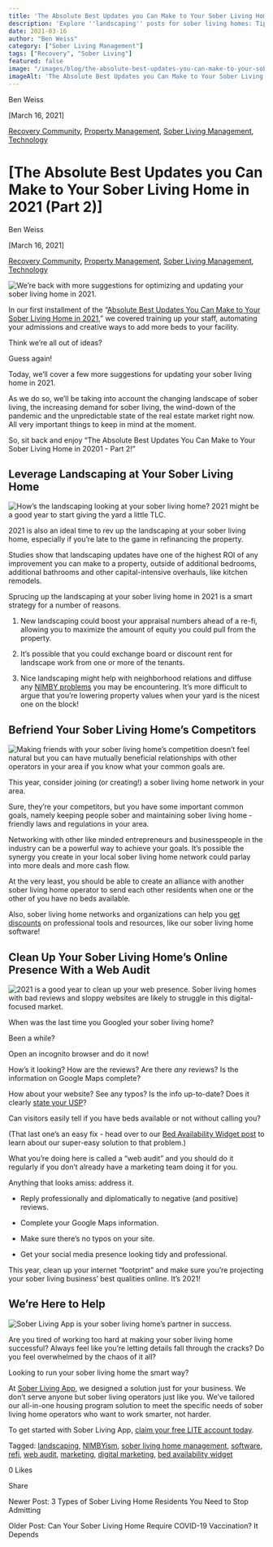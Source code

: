 ```yaml
---
title: 'The Absolute Best Updates you Can Make to Your Sober Living Home in 2021 (Part 2)'
description: 'Explore ''landscaping'' posts for sober living homes: Tips on curb appeal, property maintenance & creating therapeutic outdoor spaces.'
date: 2021-03-16
author: "Ben Weiss"
category: ["Sober Living Management"]
tags: ["Recovery", "Sober Living"]
featured: false
image: "/images/blog/the-absolute-best-updates-you-can-make-to-your-sober-living-home-in-2021-part-2/Screen_Shot_2021-03-16_at_11.22.17_AM.png"
imageAlt: 'The Absolute Best Updates you Can Make to Your Sober Living Home in 2021 (Part 2)'
---
```


Ben Weiss

[March 16, 2021]

[Recovery Community](/sober-living-app-blog/category/Recovery+Community), [Property Management](/sober-living-app-blog/category/Property+Management), [Sober Living Management](/sober-living-app-blog/category/Sober+Living+Management), [Technology](/sober-living-app-blog/category/Technology)

#  [The Absolute Best Updates you Can Make to Your Sober Living Home in 2021 (Part 2)]

Ben Weiss

[March 16, 2021]

[Recovery Community](/sober-living-app-blog/category/Recovery+Community), [Property Management](/sober-living-app-blog/category/Property+Management), [Sober Living Management](/sober-living-app-blog/category/Sober+Living+Management), [Technology](/sober-living-app-blog/category/Technology)

![We’re back with more suggestions for optimizing and updating your sober living home in 2021.](/images/blog/the-absolute-best-updates-you-can-make-to-your-sober-living-home-in-2021-part-2/Screen_Shot_2021-03-16_at_11.21.42_AM.png)

In our first installment of the “[Absolute Best Updates You Can Make to Your Sober Living Home in 2021](https://soberlivingapp.com/sober-living-app-blog/2021/2/15/the-absolute-best-updates-you-can-make-to-your-sober-living-home-in-2021-part-1),” we covered training up your staff, automating your admissions and creative ways to add more beds to your facility. 

Think we’re all out of ideas? 

Guess again! 

Today, we’ll cover a few more suggestions for updating your sober living home in 2021. 

As we do so, we’ll be taking into account the changing landscape of sober living, the increasing demand for sober living, the wind-down of the pandemic and the unpredictable state of the real estate market right now. All very important things to keep in mind at the moment. 

So, sit back and enjoy “The Absolute Best Updates You Can Make to Your Sober Living Home in 20201 - Part 2!”

## Leverage Landscaping at Your Sober Living Home

![How’s the landscaping looking at your sober living home? 2021 might be a good year to start giving the yard a little TLC.](/images/blog/the-absolute-best-updates-you-can-make-to-your-sober-living-home-in-2021-part-2/Screen_Shot_2021-03-16_at_11.21.49_AM.png)

2021 is also an ideal time to rev up the landscaping at your sober living home, especially if you’re late to the game in refinancing the property. 

Studies show that landscaping updates have one of the highest ROI of any improvement you can make to a property, outside of additional bedrooms, additional bathrooms and other capital-intensive overhauls, like kitchen remodels.

Sprucing up the landscaping at your sober living home in 2021 is a smart strategy for a number of reasons.

  1. New landscaping could boost your appraisal numbers ahead of a re-fi, allowing you to maximize the amount of equity you could pull from the property.

  2. It’s possible that you could exchange board or discount rent for landscape work from one or more of the tenants. 

  3. Nice landscaping might help with neighborhood relations and diffuse any [NIMBY problems](https://soberlivingapp.com/sober-living-app-blog/2019/11/19/dealing-with-nimbys-at-your-sober-living-housenbsp) you may be encountering. It’s more difficult to argue that you’re lowering property values when your yard is the nicest one on the block!

## Befriend Your Sober Living Home’s Competitors 

![Making friends with your sober living home’s competition doesn’t feel natural but you can have mutually beneficial relationships with other operators in your area if you know what your common goals are.](/images/blog/the-absolute-best-updates-you-can-make-to-your-sober-living-home-in-2021-part-2/Screen_Shot_2021-03-16_at_11.22.00_AM.png)

This year, consider joining (or creating!) a sober living home network in your area. 

Sure, they’re your competitors, but you have some important common goals, namely keeping people sober and maintaining sober living home -friendly laws and regulations in your area. 

Networking with other like minded entrepreneurs and businesspeople in the industry can be a powerful way to achieve your goals. It’s possible the synergy you create in your local sober living home network could parlay into more deals and more cash flow. 

At the very least, you should be able to create an alliance with another sober living home operator to send each other residents when one or the other of you have no beds available. 

Also, sober living home networks and organizations can help you [get discounts](https://soberlivingapp.com/pricing) on professional tools and resources, like our sober living home software! 

## Clean Up Your Sober Living Home’s Online Presence With a Web Audit 

![2021 is a good year to clean up your web presence. Sober living homes with bad reviews and sloppy websites are likely to struggle in this digital-focused market.](/images/blog/the-absolute-best-updates-you-can-make-to-your-sober-living-home-in-2021-part-2/Screen_Shot_2021-03-16_at_11.22.08_AM.png)

When was the last time you Googled your sober living home? 

Been a while? 

Open an incognito browser and do it now!

How’s it looking? How are the reviews? Are there _any_ reviews? Is the information on Google Maps complete? 

How about your website? See any typos? Is the info up-to-date? Does it clearly [state your USP](https://soberlivingapp.com/sober-living-app-blog/2020/2/4/how-to-make-your-sober-living-home-stand-out-from-the-crowd)?

Can visitors easily tell if you have beds available or not without calling you? 

(That last one’s an easy fix - head over to our [Bed Availability Widget post](https://soberlivingapp.com/sober-living-app-blog/2021/2/2/got-open-sober-living-home-beds-let-residents-and-community-members-know-about-it-automatically) to learn about our super-easy solution to that problem.)

What you’re doing here is called a “web audit” and you should do it regularly if you don’t already have a marketing team doing it for you. 

Anything that looks amiss: address it. 

  * Reply professionally and diplomatically to negative (and positive) reviews. 

  * Complete your Google Maps information. 

  * Make sure there’s no typos on your site. 

  * Get your social media presence looking tidy and professional. 

This year, clean up your internet “footprint” and make sure you’re projecting your sober living business’ best qualities online. It’s 2021!

## We’re Here to Help 

![Sober Living App is your sober living home’s partner in success.](/images/blog/the-absolute-best-updates-you-can-make-to-your-sober-living-home-in-2021-part-2/Screen_Shot_2021-03-16_at_11.22.17_AM.png)

Are you tired of working too hard at making your sober living home successful? Always feel like you’re letting details fall through the cracks? Do you feel overwhelmed by the chaos of it all? 

Looking to run your sober living home the smart way?  

At [Sober Living App](/), we designed a solution just for your business. We don’t serve anyone but sober living operators just like you. We’ve tailored our all-in-one housing program solution to meet the specific needs of sober living home operators who want to work smarter, not harder. 

To get started with Sober Living App, [claim your free LITE account today](https://apps.behavehealth.com/signup). 

Tagged: [landscaping](/sober-living-app-blog/tag/landscaping), [NIMBYism](/sober-living-app-blog/tag/NIMBYism), [sober living home management](/sober-living-app-blog/tag/sober+living+home+management), [software](https://soberlivingapp.com/sober-living-app-blog/tag/software), [refi](https://soberlivingapp.com/sober-living-app-blog/tag/refi), [web audit](https://soberlivingapp.com/sober-living-app-blog/tag/web+audit), [marketing](/sober-living-app-blog/tag/marketing), [digital marketing](https://soberlivingapp.com/sober-living-app-blog/tag/digital+marketing), [bed availability widget](https://soberlivingapp.com/sober-living-app-blog/tag/bed+availability+widget)

0 Likes

Share

Newer Post: 3 Types of Sober Living Home Residents You Need to Stop Admitting

Older Post: Can Your Sober Living Home Require COVID-19 Vaccination? It Depends